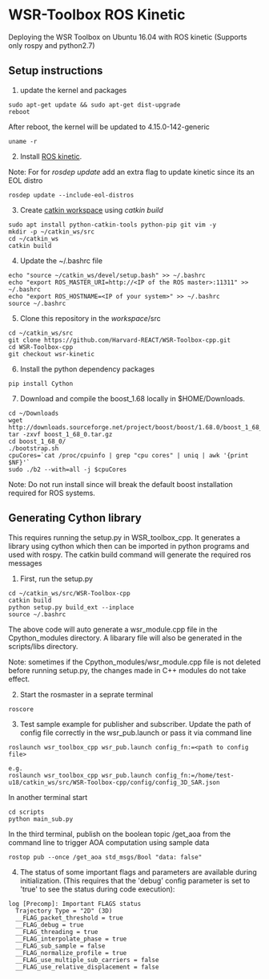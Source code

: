 # WSR-Toolbox ROS Kinetic
Deploying the WSR Toolbox on Ubuntu 16.04 with ROS kinetic (Supports only rospy and python2.7)

## Setup instructions

1. update the kernel and packages
```
sudo apt-get update && sudo apt-get dist-upgrade 
reboot
```
After reboot, the kernel will be updated to 4.15.0-142-generic
```
uname -r
```

2. Install [ROS kinetic](http://wiki.ros.org/kinetic/Installation/Ubuntu).

Note: For for _rosdep update_ add an extra flag to update kinetic since its an EOL distro
```
rosdep update --include-eol-distros
```

3. Create [catkin workspace](http://wiki.ros.org/catkin/Tutorials/create_a_workspace) using _catkin build_
```
sudo apt install python-catkin-tools python-pip git vim -y
mkdir -p ~/catkin_ws/src 
cd ~/catkin_ws
catkin build
```

4. Update the ~/.bashrc file
```
echo "source ~/catkin_ws/devel/setup.bash" >> ~/.bashrc
echo "export ROS_MASTER_URI=http://<IP of the ROS master>:11311" >> ~/.bashrc
echo "export ROS_HOSTNAME=<IP of your system>" >> ~/.bashrc
source ~/.bashrc
```

5. Clone this repository in the _workspace_/src 
```
cd ~/catkin_ws/src
git clone https://github.com/Harvard-REACT/WSR-Toolbox-cpp.git
cd WSR-Toolbox-cpp
git checkout wsr-kinetic
```

6. Install the python dependency packages
```
pip install Cython
```

7. Download and compile the boost_1.68 locally in $HOME/Downloads.
```
cd ~/Downloads
wget http://downloads.sourceforge.net/project/boost/boost/1.68.0/boost_1_68_0.tar.gz
tar -zxvf boost_1_68_0.tar.gz
cd boost_1_68_0/
./bootstrap.sh
cpuCores=`cat /proc/cpuinfo | grep "cpu cores" | uniq | awk '{print $NF}'` 
sudo ./b2 --with=all -j $cpuCores
```
Note: Do not run install since will break the default boost installation required for ROS systems. 


## Generating Cython library
This requires running the setup.py in WSR_toolbox_cpp. It generates a library using cython which then can be imported in python programs and used with rospy. The catkin build command will generate the required ros messages

1. First, run the setup.py
```
cd ~/catkin_ws/src/WSR-Toolbox-cpp
catkin build
python setup.py build_ext --inplace
source ~/.bashrc
```
The above code will auto generate a wsr_module.cpp file in the Cpython_modules directory. A libarary file will also be generated in the scripts/libs directory.

Note: sometimes if the Cpython_modules/wsr_module.cpp file is not deleted before running setup.py, the changes made in C++ modules do not take effect.

2. Start the rosmaster in a seprate terminal
```
roscore
```

3. Test sample example for publisher and subscriber. Update the path of config file correctly in the wsr_pub.launch or pass it via command line
```
roslaunch wsr_toolbox_cpp wsr_pub.launch config_fn:=<path to config file>

e.g.
roslaunch wsr_toolbox_cpp wsr_pub.launch config_fn:=/home/test-u18/catkin_ws/src/WSR-Toolbox-cpp/config/config_3D_SAR.json
```

In another terminal start
```
cd scripts
python main_sub.py
```

In the third terminal, publish on the boolean topic /get_aoa from the command line to trigger AOA computation using sample data
```
rostop pub --once /get_aoa std_msgs/Bool "data: false"
```

4. The status of some important flags and parameters are available during initialization. (This requires that the 'debug' config parameter is set to 'true' to see the status during code execution):
```
log [Precomp]: Important FLAGS status
  Trajectory Type = "2D" (3D)
  __FLAG_packet_threshold = true
  __FLAG_debug = true
  __FLAG_threading = true
  __FLAG_interpolate_phase = true
  __FLAG_sub_sample = false
  __FLAG_normalize_profile = true
  __FLAG_use_multiple_sub_carriers = false
  __FLAG_use_relative_displacement = false
```
